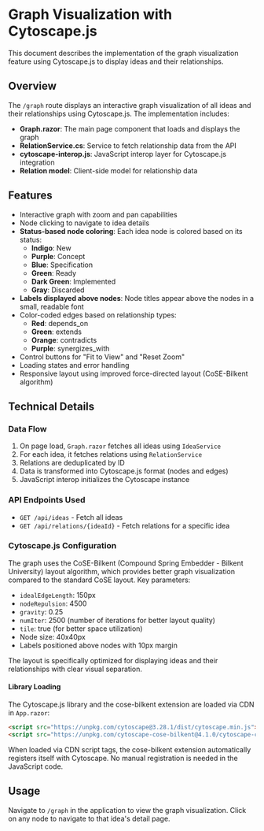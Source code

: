 # Graph Visualization with Cytoscape.js

This document describes the implementation of the graph visualization feature using Cytoscape.js to display ideas and their relationships.

## Overview

The `/graph` route displays an interactive graph visualization of all ideas and their relationships using Cytoscape.js. The implementation includes:

- **Graph.razor**: The main page component that loads and displays the graph
- **RelationService.cs**: Service to fetch relationship data from the API
- **cytoscape-interop.js**: JavaScript interop layer for Cytoscape.js integration
- **Relation model**: Client-side model for relationship data

## Features

- Interactive graph with zoom and pan capabilities
- Node clicking to navigate to idea details
- **Status-based node coloring**: Each idea node is colored based on its status:
  - **Indigo**: New
  - **Purple**: Concept
  - **Blue**: Specification
  - **Green**: Ready
  - **Dark Green**: Implemented
  - **Gray**: Discarded
- **Labels displayed above nodes**: Node titles appear above the nodes in a small, readable font
- Color-coded edges based on relationship types:
  - **Red**: depends_on
  - **Green**: extends
  - **Orange**: contradicts
  - **Purple**: synergizes_with
- Control buttons for "Fit to View" and "Reset Zoom"
- Loading states and error handling
- Responsive layout using improved force-directed layout (CoSE-Bilkent algorithm)

## Technical Details

### Data Flow

1. On page load, `Graph.razor` fetches all ideas using `IdeaService`
2. For each idea, it fetches relations using `RelationService`
3. Relations are deduplicated by ID
4. Data is transformed into Cytoscape.js format (nodes and edges)
5. JavaScript interop initializes the Cytoscape instance

### API Endpoints Used

- `GET /api/ideas` - Fetch all ideas
- `GET /api/relations/{ideaId}` - Fetch relations for a specific idea

### Cytoscape.js Configuration

The graph uses the CoSE-Bilkent (Compound Spring Embedder - Bilkent University) layout algorithm, which provides better graph visualization compared to the standard CoSE layout. Key parameters:
- `idealEdgeLength`: 150px
- `nodeRepulsion`: 4500
- `gravity`: 0.25
- `numIter`: 2500 (number of iterations for better layout quality)
- `tile`: true (for better space utilization)
- Node size: 40x40px
- Labels positioned above nodes with 10px margin

The layout is specifically optimized for displaying ideas and their relationships with clear visual separation.

#### Library Loading

The Cytoscape.js library and the cose-bilkent extension are loaded via CDN in `App.razor`:
```html
<script src="https://unpkg.com/cytoscape@3.28.1/dist/cytoscape.min.js"></script>
<script src="https://unpkg.com/cytoscape-cose-bilkent@4.1.0/cytoscape-cose-bilkent.js"></script>
```

When loaded via CDN script tags, the cose-bilkent extension automatically registers itself with Cytoscape. No manual registration is needed in the JavaScript code.

## Usage

Navigate to `/graph` in the application to view the graph visualization. Click on any node to navigate to that idea's detail page.

